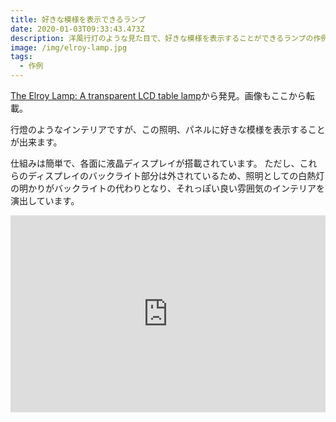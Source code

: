 ```yaml
---
title: 好きな模様を表示できるランプ
date: 2020-01-03T09:33:43.473Z
description: 洋風行灯のような見た目で、好きな模様を表示することができるランプの作例を紹介します。
image: /img/elroy-lamp.jpg
tags:
  - 作例
---
```

[The Elroy Lamp: A transparent LCD table lamp](http://www.kylescholz.com/wp/the-elroy-lamp/)から発見。画像もここから転載。

行燈のようなインテリアですが、この照明、パネルに好きな模様を表示することが出来ます。

仕組みは簡単で、各面に液晶ディスプレイが搭載されています。
ただし、これらのディスプレイのバックライト部分は外されているため、照明としての白熱灯の明かりがバックライトの代わりとなり、それっぽい良い雰囲気のインテリアを演出しています。

<iframe width="100%" height="315" src="https://www.youtube.com/embed/90s7JjoEIBQ" frameborder="0" allow="accelerometer; autoplay; clipboard-write; encrypted-media; gyroscope; picture-in-picture" allowfullscreen></iframe>
